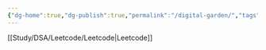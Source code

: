 ```yaml
---
{"dg-home":true,"dg-publish":true,"permalink":"/digital-garden/","tags":["gardenEntry"],"dgPassFrontmatter":true}
---
```


[[Study/DSA/Leetcode/Leetcode\|Leetcode]]

